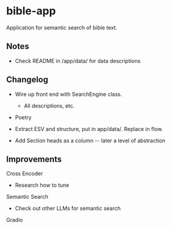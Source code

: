 # bible-app
Application for semantic search of bible text.


## Notes

- Check README in /app/data/ for data descriptions


## Changelog

- Wire up front end with SearchEngine class.  
    - All descriptions, etc.

- Poetry

- Extract ESV and structure, put in app/data/.  Replace in flow.

- Add Section heads as a column  --  later a level of abstraction


## Improvements

Cross Encoder
- Research how to tune


Semantic Search
- Check out other LLMs for semantic search


Gradio
